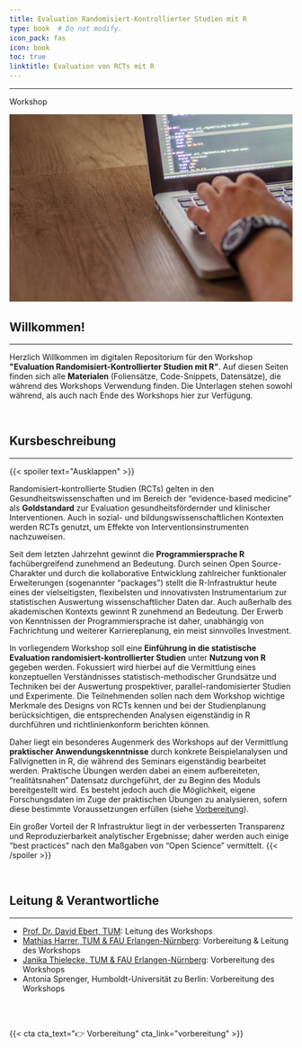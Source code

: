 ```yaml
---
title: Evaluation Randomisiert-Kontrollierter Studien mit R
type: book  # Do not modify.
icon_pack: fas
icon: book
toc: true
linktitle: Evaluation von RCTs mit R
---
```


---

Workshop

![](bg-praxis.jpg)

## Willkommen!

---

Herzlich Willkommen im digitalen Repositorium für den Workshop **"Evaluation Randomisiert-Kontrollierter Studien mit R"**. Auf diesen Seiten finden sich alle **Materialen** (Foliensätze, Code-Snippets, Datensätze), die während des Workshops Verwendung finden. Die Unterlagen stehen sowohl während, als auch nach Ende des Workshops hier zur Verfügung.

<br>

## Kursbeschreibung

---

{{< spoiler text="Ausklappen" >}}

Randomisiert-kontrollierte Studien (RCTs) gelten in den Gesundheitswissenschaften und im Bereich der “evidence-based medicine” als **Goldstandard** zur Evaluation gesundheitsfördernder und klinischer Interventionen. Auch in sozial- und bildungswissenschaftlichen Kontexten werden RCTs genutzt, um Effekte von Interventionsinstrumenten nachzuweisen.

Seit dem letzten Jahrzehnt gewinnt die **Programmiersprache R** fachübergreifend zunehmend an Bedeutung. Durch seinen Open Source-Charakter und durch die kollaborative Entwicklung zahlreicher funktionaler Erweiterungen (sogenannter “packages”) stellt die R-Infrastruktur heute eines der vielseitigsten, flexibelsten und innovativsten Instrumentarium zur statistischen Auswertung wissenschaftlicher Daten dar. Auch außerhalb des akademischen Kontexts gewinnt R zunehmend an Bedeutung. Der Erwerb von Kenntnissen der Programmiersprache ist daher, unabhängig von Fachrichtung und weiterer Karriereplanung, ein meist sinnvolles Investment.

In vorliegendem Workshop soll eine **Einführung in die statistische Evaluation randomisiert-kontrollierter Studien** unter **Nutzung von R** gegeben werden. Fokussiert wird hierbei auf die Vermittlung eines konzeptuellen Verständnisses statistisch-methodischer Grundsätze und Techniken bei der Auswertung prospektiver, parallel-randomisierter Studien und Experimente. Die Teilnehmenden sollen nach dem Workshop wichtige Merkmale des Designs von RCTs kennen und bei der Studienplanung berücksichtigen, die entsprechenden Analysen eigenständig in R durchführen und richtlinienkonform berichten können.

Daher liegt ein besonderes Augenmerk des Workshops auf der Vermittlung **praktischer Anwendungskenntnisse** durch konkrete Beispielanalysen und Fallvignetten in R, die während des Seminars eigenständig bearbeitet werden. Praktische Übungen werden dabei an einem aufbereiteten, “realitätsnahen” Datensatz durchgeführt, der zu Beginn des Moduls bereitgestellt wird. Es besteht jedoch auch die Möglichkeit, eigene Forschungsdaten im Zuge der praktischen Übungen zu analysieren, sofern diese bestimmte Voraussetzungen erfüllen (siehe [Vorbereitung](/workshop/rct-evaluation-in-r/vorbereitung/)).

Ein großer Vorteil der R Infrastruktur liegt in der verbesserten Transparenz und Reproduzierbarkeit analytischer Ergebnisse; daher werden auch einige “best practices” nach den Maßgaben von “Open Science” vermittelt.
{{< /spoiler >}}

<br>

## Leitung & Verantwortliche

---

* [Prof. Dr. David Ebert, TUM](/ebert): Leitung des Workshops
* [Mathias Harrer, TUM & FAU Erlangen-Nürnberg](/harrer): Vorbereitung & Leitung des Workshops
* [Janika Thielecke, TUM & FAU Erlangen-Nürnberg](/thielecke): Vorbereitung des Workshops
* Antonia Sprenger, Humboldt-Universität zu Berlin: Vorbereitung des Workshops


<br></br>

{{< cta cta_text="👉 Vorbereitung" cta_link="vorbereitung" >}}
